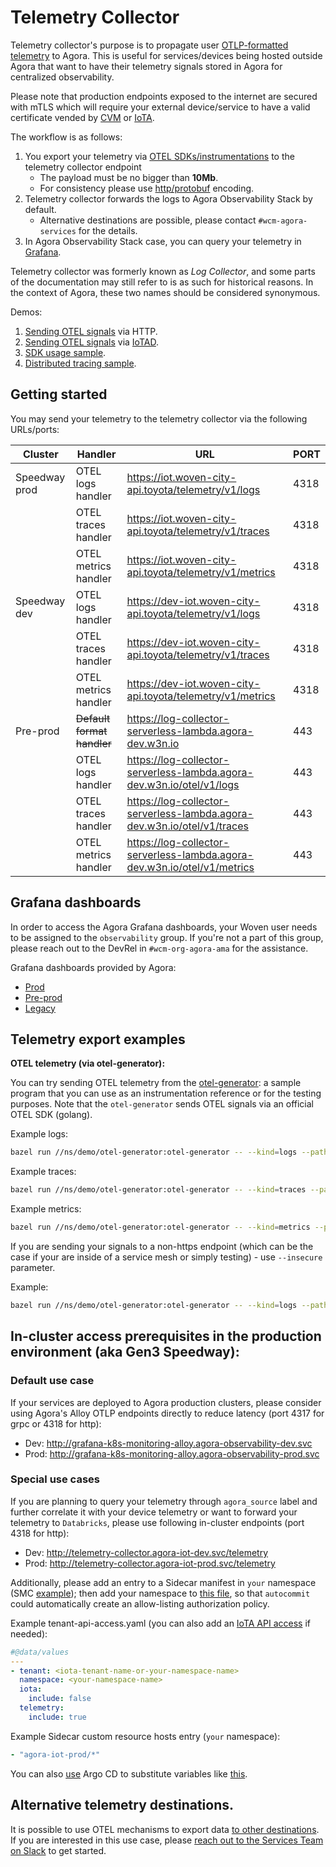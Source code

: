 # Telemetry Collector

Telemetry collector's purpose is to propagate user [OTLP-formatted telemetry](https://opentelemetry.io/docs/specs/otel/) to Agora.
This is useful for services/devices being hosted outside Agora that want to have their telemetry signals stored in Agora for centralized observability.

Please note that production endpoints exposed to the internet are secured with mTLS which will require your external device/service to have a valid certificate vended by [CVM](https://developer-portal.agora-dev.w3n.io/docs/default/Component/cvm-service) or [IoTA](https://developer-portal.agora-dev.w3n.io/docs/default/Component/iota-service).

The workflow is as follows:

1. You export your telemetry via [OTEL SDKs/instrumentations](https://opentelemetry.io/ecosystem/registry/) to the telemetry collector endpoint
   - The payload must be no bigger than <b>10Mb</b>.
   - For consistency please use [http/protobuf](https://opentelemetry.io/docs/zero-code/net/configuration/#otlp) encoding.
2. Telemetry collector forwards the logs to Agora Observability Stack by default.
   - Alternative destinations are possible, please contact `#wcm-agora-services` for the details.
3. In Agora Observability Stack case, you can query your telemetry in [Grafana](#grafana-dashboards).

Telemetry collector was formerly known as _Log Collector_, and some parts of
the documentation may still refer to is as such for historical reasons. In the
context of Agora, these two names should be considered synonymous.

Demos:

1. [Sending OTEL signals](https://drive.google.com/file/d/1uT5rewJpegBNrUedA9PMpQF9JMai5flS/view?usp=drive_link) via HTTP.
2. [Sending OTEL signals](https://drive.google.com/file/d/15e6azQWW6k5BOSXs7VKT6e-bL-KCVRfW/view?usp=drive_link) via [IoTAD](https://developer.woven-city.toyota/docs/default/Component/iota-service/Tasks/iotad/).
3. [SDK usage sample](https://github.com/wp-wcm/city/tree/main/ns/demo/otel-python).
4. [Distributed tracing sample](https://github.com/wp-wcm/city/tree/main/ns/demo/otel-propagation).

## Getting started

You may send your telemetry to the telemetry collector via the following URLs/ports:

| Cluster               | Handler                    | URL                                                                      | PORT |
|-----------------------|----------------------------|--------------------------------------------------------------------------|------|
| Speedway prod         | OTEL logs handler          | https://iot.woven-city-api.toyota/telemetry/v1/logs                      | 4318 |
|                       | OTEL traces handler        | https://iot.woven-city-api.toyota/telemetry/v1/traces                    | 4318 |
|                       | OTEL metrics handler       | https://iot.woven-city-api.toyota/telemetry/v1/metrics                   | 4318 |
| Speedway dev          | OTEL logs handler          | https://dev-iot.woven-city-api.toyota/telemetry/v1/logs                  | 4318 |
|                       | OTEL traces handler        | https://dev-iot.woven-city-api.toyota/telemetry/v1/traces                | 4318 |
|                       | OTEL metrics handler       | https://dev-iot.woven-city-api.toyota/telemetry/v1/metrics               | 4318 |
| Pre-prod              | ~~Default format handler~~ | https://log-collector-serverless-lambda.agora-dev.w3n.io                 | 443  |
|                       | OTEL logs handler          | https://log-collector-serverless-lambda.agora-dev.w3n.io/otel/v1/logs    | 443  |
|                       | OTEL traces handler        | https://log-collector-serverless-lambda.agora-dev.w3n.io/otel/v1/traces  | 443  |
|                       | OTEL metrics handler       | https://log-collector-serverless-lambda.agora-dev.w3n.io/otel/v1/metrics | 443  |

## Grafana dashboards

In order to access the Agora Grafana dashboards, your Woven user needs to be assigned to the `observability` group.
If you're not a part of this group, please reach out to the DevRel in `#wcm-org-agora-ama` for the assistance.

Grafana dashboards provided by Agora:

* [Prod](https://wcmagoraprod.grafana.net/d/FPKYjsq4k/telemetry-collector-logs-per-tenant?var-search=&var-source=$__all&from=now-15m&to=now)
* [Pre-prod](https://athena.agora-dev.w3n.io/grafana/d/FPKYjsq4k/log-collector-logs-per-tenant?orgId=1&refresh=5s)
* [Legacy](https://observability.cityos-dev.woven-planet.tech/grafana/d/569ef518df53e079e43c60b6f2fa95b00fd20b0b/log-collector-logs-per-tenant?orgId=1&refresh=5s)

## Telemetry export examples

<b>OTEL telemetry (via otel-generator):</b>

You can try sending OTEL telemetry from the [otel-generator](https://github.com/wp-wcm/city/tree/main/ns/demo/otel-generator): a sample program that you can use as an instrumentation reference or for the testing purposes. Note that the `otel-generator` sends OTEL signals via an official OTEL SDK (golang).

Example logs:
```bash
bazel run //ns/demo/otel-generator:otel-generator -- --kind=logs --path=/telemetry/v1/logs --endpoint=<collector_url:port>
```

Example traces:
```bash
bazel run //ns/demo/otel-generator:otel-generator -- --kind=traces --path=/telemetry/v1/traces --endpoint=<collector_url:port>
```

Example metrics:
```bash
bazel run //ns/demo/otel-generator:otel-generator -- --kind=metrics --path=/telemetry/v1/metrics --endpoint=<collector_url:port>
```

If you are sending your signals to a non-https endpoint (which can be the case if your are inside of a service mesh or simply testing) - use `--insecure` parameter.

Example:
```bash
bazel run //ns/demo/otel-generator:otel-generator -- --kind=logs --path=/telemetry/v1/logs --endpoint=localhost:8080 --insecure
```

## In-cluster access prerequisites in the production environment (aka Gen3 Speedway):

### Default use case

If your services are deployed to Agora production clusters, please consider using Agora's Alloy OTLP endpoints directly to reduce latency (port 4317 for grpc or 4318 for http):

- Dev: http://grafana-k8s-monitoring-alloy.agora-observability-dev.svc
- Prod: http://grafana-k8s-monitoring-alloy.agora-observability-prod.svc

### Special use cases

If you are planning to query your telemetry through `agora_source` label and further correlate it with your device telemetry or want to forward your telemetry to `Databricks`, please use following in-cluster endpoints (port 4318 for http):

- Dev: http://telemetry-collector.agora-iot-dev.svc/telemetry
- Prod: http://telemetry-collector.agora-iot-prod.svc/telemetry

Additionally, please add an entry to a Sidecar manifest in `your` namespace (SMC [example](https://portal.tmc-stargate.com/docs/default/component/stargate-welcome-guides/stargate-multicloud/documentation/features/service-mesh/intra-mesh-traffic/#one-way-a-b)); then add your namespace to [this file](https://github.com/wp-wcm/city/blob/main/infra/k8s/agora-iot/speedway/prod/tenant-api-access.yaml), so that `autocommit` could automatically create an allow-listing authorization policy. 

 Example tenant-api-access.yaml (you can also add an [IoTA API access](https://developer.woven-city.toyota/docs/default/component/iota-service/Tasks/onboarding/#in-cluster-services) if needed):

 ```yaml
 #@data/values
 ---
 - tenant: <iota-tenant-name-or-your-namespace-name>
   namespace: <your-namespace-name>
   iota:
     include: false
   telemetry:
     include: true
 ```

 Example Sidecar custom resource hosts entry (`your` namespace):

 ```yaml
 - "agora-iot-prod/*"
 ```

You can also [use](https://github.com/wp-wcm/city/blob/55ed445858e80b78d2faad80cab55d94ff0f7584/infra/k8s/agora-iot/citycd.yaml#L21) Argo CD to substitute variables like [this](https://github.com/wp-wcm/city/blob/55ed445858e80b78d2faad80cab55d94ff0f7584/infra/k8s/agora-iot/speedway/common/telemetry-collector-0.0.4/otel-collector.yaml#L120).

## Alternative telemetry destinations.

It is possible to use OTEL mechanisms to export data [to other destinations](https://opentelemetry.io/ecosystem/registry/?language=collector&component=exporter).
If you are interested in this use case, please [reach out to the Services Team on Slack](https://toyotaglobal.enterprise.slack.com/archives/C042AQ2TU4A) to get started.
